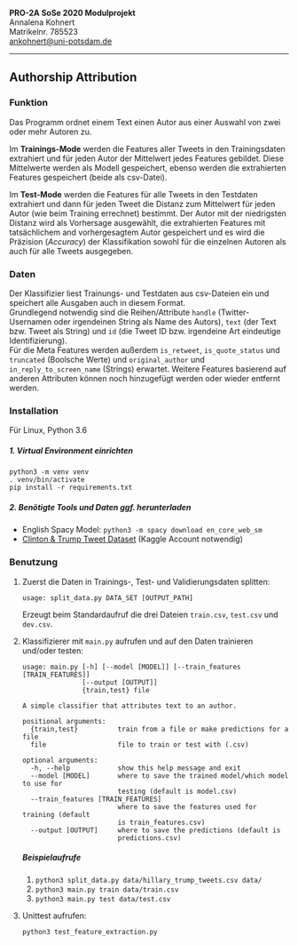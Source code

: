 **PRO-2A SoSe 2020 Modulprojekt** \
Annalena Kohnert \
Matrikelnr. 785523 \
ankohnert@uni-potsdam.de

---
## **Authorship Attribution**


### Funktion

Das Programm ordnet einem Text einen Autor aus einer Auswahl von zwei oder mehr Autoren zu.

Im **Trainings-Mode** werden die Features aller Tweets in den Trainingsdaten extrahiert und für jeden Autor der Mittelwert jedes Features gebildet. Diese Mittelwerte werden als Modell gespeichert, ebenso werden die extrahierten Features gespeichert (beide als csv-Datei).

Im **Test-Mode** werden die Features für alle Tweets in den Testdaten extrahiert und dann für jeden Tweet die Distanz zum Mittelwert für jeden Autor (wie beim Training errechnet) bestimmt. Der Autor mit der niedrigsten Distanz wird als Vorhersage ausgewählt, die extrahierten Features mit tatsächlichem and vorhergesagtem Autor gespeichert und es wird die Präzision (*Accuracy*) der Klassifikation sowohl für die einzelnen Autoren als auch für alle Tweets ausgegeben.

### Daten

Der Klassifizier liest Trainungs- und Testdaten aus csv-Dateien ein und speichert alle Ausgaben auch in diesem Format. \
Grundlegend notwendig sind die Reihen/Attribute ``handle`` (Twitter-Usernamen oder irgendeinen String als Name des Autors), ``text`` (der Text bzw. Tweet als String) und ``id`` (die Tweet ID bzw. irgendeine Art eindeutige Identifizierung). \
Für die Meta Features werden außerdem ``is_retweet``, ``is_quote_status`` und ``truncated`` (Boolsche Werte) und ``original_author`` und ``in_reply_to_screen_name`` (Strings) erwartet. Weitere Features basierend auf anderen Attributen können noch hinzugefügt werden oder wieder entfernt werden.

### Installation

Für Linux, Python 3.6


##### 1. Virtual Environment einrichten

````
python3 -m venv venv
. venv/bin/activate
pip install -r requirements.txt
````

##### 2. Benötigte Tools und Daten ggf. herunterladen

* English Spacy Model: ``python3 -m spacy download en_core_web_sm``
* [Clinton & Trump Tweet Dataset](https://www.kaggle.com/benhamner/clinton-trump-tweets) (Kaggle Account notwendig)

### Benutzung

1. Zuerst die Daten in Trainings-, Test- und Validierungsdaten splitten:
    ```
    usage: split_data.py DATA_SET [OUTPUT_PATH]
    ```
    Erzeugt beim Standardaufruf die drei Dateien ``train.csv``, ``test.csv`` und ``dev.csv``.

2. Klassifizierer mit ``main.py`` aufrufen und auf den Daten trainieren und/oder testen:

    ```
    usage: main.py [-h] [--model [MODEL]] [--train_features [TRAIN_FEATURES]]
                   [--output [OUTPUT]]
                   {train,test} file

    A simple classifier that attributes text to an author.

    positional arguments:
      {train,test}          train from a file or make predictions for a file
      file                  file to train or test with (.csv)

    optional arguments:
      -h, --help            show this help message and exit
      --model [MODEL]       where to save the trained model/which model to use for
                            testing (default is model.csv)
      --train_features [TRAIN_FEATURES]
                            where to save the features used for training (default
                            is train_features.csv)
      --output [OUTPUT]     where to save the predictions (default is
                            predictions.csv)
    ```
    ##### Beispielaufrufe

     1. ``python3 split_data.py data/hillary_trump_tweets.csv data/``
     2. ``python3 main.py train data/train.csv``
     3. ``python3 main.py test data/test.csv``

3. Unittest aufrufen:
    ```
    python3 test_feature_extraction.py
    ```
